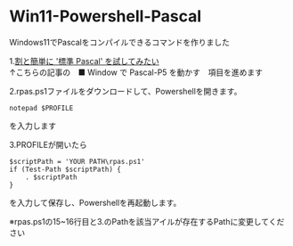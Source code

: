 # Win11-Powershell-Pascal
Windows11でPascalをコンパイルできるコマンドを作りました

1.[割と簡単に '標準 Pascal' を試してみたい](https://qiita.com/ht_deko/items/41e95154e8da2f901698#-window-%E3%81%A7-pascal-p5-%E3%82%92%E5%8B%95%E3%81%8B%E3%81%99)  
	↑こちらの記事の　■ Window で Pascal-P5 を動かす　項目を進めます

2.rpas.ps1ファイルをダウンロードして、Powershellを開きます。

	notepad $PROFILE

を入力します

3.PROFILEが開いたら

	$scriptPath = 'YOUR PATH\rpas.ps1'
	if (Test-Path $scriptPath) {
    	. $scriptPath
	}

を入力して保存し、Powershellを再起動します。

※rpas.ps1の15~16行目と3.のPathを該当アイルが存在するPathに変更してください
